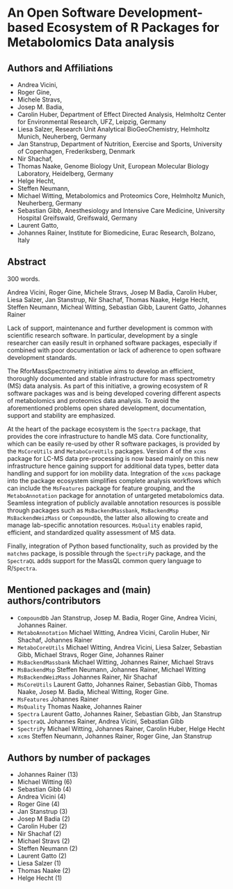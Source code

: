 # An Open Software Development-based Ecosystem of R Packages for Metabolomics Data analysis

## Authors and Affiliations

- Andrea Vicini,
- Roger Gine,
- Michele Stravs,
- Josep M. Badia,
- Carolin Huber, Department of Effect Directed Analysis, Helmholtz Center for Environmental Research, UFZ, Leipzig, Germany
- Liesa Salzer, Research Unit Analytical BioGeoChemistry, Helmholtz Munich, Neuherberg, Germany
- Jan Stanstrup, Department of Nutrition, Exercise and Sports, University of Copenhagen, Frederiksberg, Denmark
- Nir Shachaf,
- Thomas Naake, Genome Biology Unit, European Molecular Biology Laboratory, Heidelberg, Germany
- Helge Hecht,
- Steffen Neumann,
- Michael Witting, Metabolomics and Proteomics Core, Helmholtz Munich, Neuherberg, Germany
- Sebastian Gibb, Anesthesiology and Intensive Care Medicine, University Hospital Greifswald, Greifswald, Germany
- Laurent Gatto,
- Johannes Rainer, Institute for Biomedicine, Eurac Research, Bolzano, Italy


## Abstract

300 words.

Andrea Vicini, Roger Gine, Michele Stravs, Josep M Badia, Carolin Huber, Liesa
Salzer, Jan Stanstrup, Nir Shachaf, Thomas Naake, Helge Hecht, Steffen Neumann,
Micheal Witting, Sebastian Gibb, Laurent Gatto, Johannes Rainer


Lack of support, maintenance and further development is common with
scientific research software. In particular, development by a single researcher
can easily result in orphaned software packages, especially if combined with poor
documentation or lack of adherence to open software development standards.

The RforMassSpectrometry initiative aims to develop an efficient, thoroughly
documented and stable infrastructure for mass spectrometry (MS) data
analysis. As part of this initiative, a growing ecosystem of R software packages
was and is being developed covering different aspects of metabolomics and
proteomics data analysis. To avoid the aforementioned problems open shared
development, documentation, support and stability are emphasized.

At the heart of the package ecosystem is the `Spectra` package, that provides
the core infrastructure to handle MS data. Core functionality, which can be
easily re-used by other R software packages, is provided by the `MsCoreUtils`
and `MetaboCoreUtils` packages. Version 4 of the `xcms` package for LC-MS data
pre-processing is now based mainly on this new infrastructure hence gaining
support for additional data types, better data handling and support for ion
mobility data. Integration of the `xcms` package into the package ecosystem
simplifies complete analysis workflows which can include the `MsFeatures`
package for feature grouping, and the `MetaboAnnotation` package for annotation
of untargeted metabolomics data. Seamless integration of publicly available
annotation resources is possible through packages such as `MsBackendMassbank`,
`MsBackendMsp` `MsBackendWeizMass` or `CompoundDb`, the latter also allowing to
create and manage lab-specific annotation resources. `MsQuality` enables rapid,
efficient, and standardized quality assessment of MS data.

Finally, integration of Python based functionality, such as provided by the
`matchms` package, is possible through the `SpectriPy` package, and the
`SpectraQL` adds support for the MassQL common query language to
R/`Spectra`.


## Mentioned packages and (main) authors/contributors

- `CompoundDb` Jan Stanstrup, Josep M. Badia, Roger Gine, Andrea Vicini,
  Johannes Rainer.
- `MetaboAnnotation` Michael Witting, Andrea Vicini, Carolin Huber, Nir Shachaf,
  Johannes Rainer
- `MetaboCoreUtils` Michael Witting, Andrea Vicini, Liesa Salzer, Sebastian
  Gibb, Michael Stravs, Roger Gine, Johannes Rainer
- `MsBackendMassbank` Michael Witting, Johannes Rainer, Michael Stravs
- `MsBackendMsp` Steffen Neumann, Johannes Rainer, Michael Witting
- `MsBackendWeizMass` Johannes Rainer, Nir Shachaf
- `MsCoreUtils` Laurent Gatto, Johannes Rainer, Sebastian Gibb, Thomas Naake,
  Josep M. Badia, Micheal Witting, Roger Gine.
- `MsFeatures` Johannes Rainer
- `MsQuality` Thomas Naake, Johannes Rainer
- `Spectra` Laurent Gatto, Johannes Rainer, Sebastian Gibb, Jan Stanstrup
- `SpectraQL` Johannes Rainer, Andrea Vicini, Sebastian Gibb
- `SpectriPy` Michael Witting, Johannes Rainer, Carolin Huber, Helge Hecht
- `xcms` Steffen Neumann, Johannes Rainer, Roger Gine, Jan Stanstrup

## Authors by number of packages

- Johannes Rainer (13)
- Michael Witting (6)
- Sebastian Gibb (4)
- Andrea Vicini (4)
- Roger Gine (4)
- Jan Stanstrup (3)
- Josep M Badia (2)
- Carolin Huber (2)
- Nir Shachaf (2)
- Michael Stravs (2)
- Steffen Neumann (2)
- Laurent Gatto (2)
- Liesa Salzer (1)
- Thomas Naake (2)
- Helge Hecht (1)
